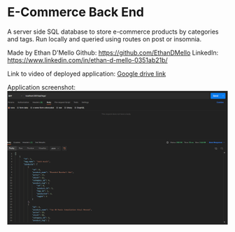 # E-Commerce Back End

A server side SQL database to store e-commerce products by categories and tags.
Run locally and queried using routes on post or insomnia.

Made by Ethan D'Mello
Github: https://github.com/EthanDMello
LinkedIn: https://www.linkedin.com/in/ethan-d-mello-0351ab21b/

Link to video of deployed application:
[Google drive link](https://drive.google.com/file/d/1gOxBABCVs2xU-3bqsKKYZ_mF4q6hDGDT/view)

Application screenshot:
![developed application screenshot](./assets/deployed_app.png)
